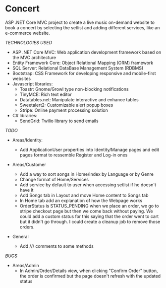 # Concert

ASP .NET Core MVC project to create a live music on-demand website to book a concert by selecting the setlist and adding different services, like an e-commerce website.

_TECHNOLOGIES USED_

- ASP .NET Core MVC: Web application development framework based on the MVC architecture
- Entity Framework Core: Object Relational Mapping (ORM) framework
- SQL Server: Relational DataBase Management System (RDBMS)
- Bootstrap: CSS Framework for developing responsive and mobile-first websites
- Javascript libraries:
  - Toastr: Gnome/Growl type non-blocking notifications
  - TinyMCE: Rich text editor
  - Datatables.net: Manipulate interactive and enhance tables
  - Sweetalert2: Customizable alert popup boxes
  - Stripe: Online payment processing solution
- C# libraries:
  - SendGrid: Twilio library to send emails

_TODO_

- Areas/Identity:
  - Add ApplicationUser properties into Identity/Manage pages and edit pages format to ressemble Register and Log-in ones

- Areas/Customer
  - Add a way to sort songs in Home/Index by Language or by Genre
  - Change format of Home/Services
  - Add service by default to user when accessing setlist if he doesn't have it
  - Add Songs tab in Layout and move Home content to Songs tab
  - In Home tab add an explanation of how the Webpage works
  - OrderStatus is STATUS_PENDING when we place an order, we go to stripe checkout page but then we come back without paying. We could add a custom status for this saying that the order went to cart but it didn't go through. I could create a cleanup job to remove those orders.

- General
  - Add /// comments to some methods

_BUGS_

- Areas/Admin
  - In Admin/Order/Details view, when clicking "Confirm Order" button, the order is confirmed but the page doesn't refresh with the updated status
